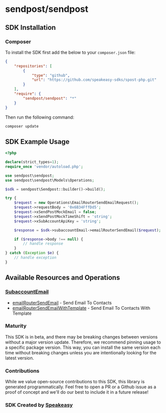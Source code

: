 # sendpost/sendpost

<!-- Start SDK Installation -->
## SDK Installation

### Composer

To install the SDK first add the below to your `composer.json` file:

```json
{
    "repositories": [
        {
            "type": "github",
            "url": "https://github.com/speakeasy-sdks/spost-php.git"
        }
    ],
    "require": {
        "sendpost/sendpost": "*"
    }
}
```

Then run the following command:

```bash
composer update
```
<!-- End SDK Installation -->

## SDK Example Usage
<!-- Start SDK Example Usage -->
```php
<?php

declare(strict_types=1);
require_once 'vendor/autoload.php';

use sendpost\sendpost;
use sendpost\sendpost\Models\Operations;

$sdk = sendpost\Sendpost::builder()->build();

try {
    $request = new Operations\EmailRouterSendEmailRequest();
    $request->requestBody = '0x6B34FffDd5';
    $request->xSendPostMockEmail = false;
    $request->xSendPostMockTimeShift = 'string';
    $request->xSubAccountApiKey = 'string';

    $response = $sdk->subaccountEmail->emailRouterSendEmail($request);

    if ($response->body !== null) {
        // handle response
    }
} catch (Exception $e) {
    // handle exception
}

```
<!-- End SDK Example Usage -->

<!-- Start SDK Available Operations -->
## Available Resources and Operations


### [SubaccountEmail](docs/sdks/subaccountemail/README.md)

* [emailRouterSendEmail](docs/sdks/subaccountemail/README.md#emailroutersendemail) - Send Email To Contacts
* [emailRouterSendEmailWithTemplate](docs/sdks/subaccountemail/README.md#emailroutersendemailwithtemplate) - Send Email To Contacts With Template
<!-- End SDK Available Operations -->



<!-- Start Dev Containers -->

<!-- End Dev Containers -->

<!-- Placeholder for Future Speakeasy SDK Sections -->



### Maturity

This SDK is in beta, and there may be breaking changes between versions without a major version update. Therefore, we recommend pinning usage
to a specific package version. This way, you can install the same version each time without breaking changes unless you are intentionally
looking for the latest version.

### Contributions

While we value open-source contributions to this SDK, this library is generated programmatically.
Feel free to open a PR or a Github issue as a proof of concept and we'll do our best to include it in a future release!

### SDK Created by [Speakeasy](https://docs.speakeasyapi.dev/docs/using-speakeasy/client-sdks)
